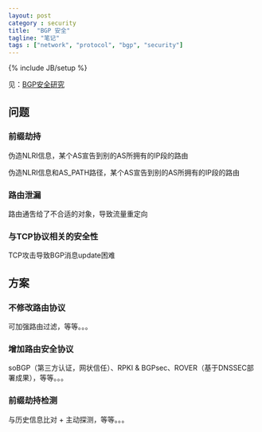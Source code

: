 ```yaml
---
layout: post
category : security
title:  "BGP 安全"
tagline: "笔记"
tags : ["network", "protocol", "bgp", "security"] 
---
```

{% include JB/setup %}

见：[BGP安全研究](http://www.jos.org.cn/ch/reader/view_abstract.aspx?file_no=4346)

## 问题

### 前缀劫持

伪造NLRI信息，某个AS宣告到别的AS所拥有的IP段的路由

伪造NLRI信息和AS_PATH路径，某个AS宣告到别的AS所拥有的IP段的路由

### 路由泄漏

路由通吿给了不合适的对象，导致流量重定向

### 与TCP协议相关的安全性

TCP攻击导致BGP消息update困难 


## 方案

### 不修改路由协议

可加强路由过滤，等等。。。

### 增加路由安全协议
soBGP（第三方认证，网状信任）、RPKI & BGPsec、ROVER（基于DNSSEC部署成果），等等。。。

### 前缀劫持检测

与历史信息比对 + 主动探测，等等。。。 
